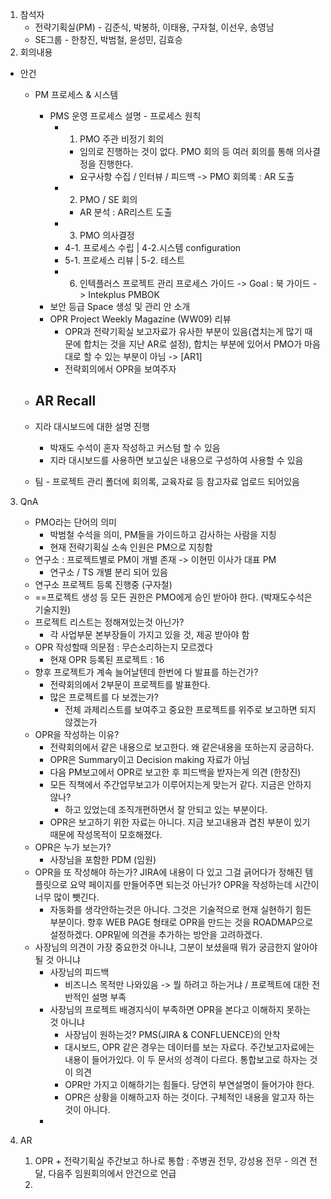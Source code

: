 1. 참석자
	- 전략기획실(PM) - 김준식, 박봉하, 이태용, 구자철, 이선우, 송영남
	- SE그룹 - 한창진, 박범철, 윤성민, 김효승
2. 회의내용
- 안건
	- PM 프로세스 & 시스템
		- PMS 운영 프로세스 설명 - 프로세스 원칙
			- 1. PMO 주관 비정기 회의
				- 임의로 진행하는 것이 없다. PMO 회의 등 여러 회의를 통해 의사결정을 진행한다.
				- 요구사항 수집 / 인터뷰 / 피드백 -> PMO 회의록 : AR 도출
			- 2. PMO / SE 회의
				- AR 분석 : AR리스트 도출
			- 3. PMO 의사결정
			- 4-1. 프로세스 수립 | 4-2.시스템 configuration
			- 5-1. 프로세스 리뷰 | 5-2. 테스트
			- 6. 인텍플러스 프로젝트 관리 프로세스 가이드 -> Goal : 북 가이드 -> Intekplus PMBOK
		- 보안 등급 Space 생성 및 관리 안 소개
		- OPR Project Weekly Magazine (WW09) 리뷰
			- OPR과 전략기획실 보고자료가 유사한 부분이 있음(겹치는게 많기 때문에 합치는 것을 지난 AR로 설정), 합치는 부분에 있어서 PMO가 마음대로 할 수 있는 부분이 아님 -> [AR1]
			- 전략회의에서 OPR을 보여주자
	- AR Recall
		- 

	- 지라 대시보드에 대한 설명 진행
		- 박재도 수석이 혼자 작성하고 커스텀 할 수 있음
		- 지라 대시보드를 사용하면 보고싶은 내용으로 구성하여 사용할 수 있음
	- 팀 - 프로젝트 관리 폴더에 회의록, 교육자료 등 참고자료 업로드 되어있음
3. QnA
	- PMO라는 단어의 의미
		- 박범철 수석을 의미, PM들을 가이드하고 감사하는 사람을 지칭
		- 현재 전략기획실 소속 인원은 PM으로 지칭함
	- 연구소 : 프로젝트별로 PM이 개별 존재 -> 이현민 이사가 대표 PM
		- 연구소 / TS 개별 분리 되어 있음
	- 연구소 프로젝트 등록 진행중 (구자철)
	- ==프로젝트 생성 등 모든 권한은 PMO에게 승인 받아야 한다. (박재도수석은 기술지원)
	- 프로젝트 리스트는 정해져있는것 아닌가?
		- 각 사업부문 본부장들이 가지고 있을 것, 제공 받아야 함
	- OPR 작성할때 의문점 : 무슨소리하는지 모르겠다
		- 현재 OPR 등록된 프로젝트 : 16
	- 향후 프로젝트가 계속 늘어날텐데 한번에 다 발표를 하는건가?
		- 전략회의에서 2부문이 프로젝트를 발표한다.
		- 많은 프로젝트를 다 보겠는가?
			- 전체 과제리스트를 보여주고 중요한 프로젝트를 위주로 보고하면 되지 않겠는가
	- OPR을 작성하는 이유?
		- 전략회의에서 같은 내용으로 보고한다. 왜 같은내용을 또하는지 궁금하다.
		- OPR은 Summary이고 Decision making 자료가 아님
		- 다음 PM보고에서 OPR로 보고한 후 피드백을 받자는게 의견 (한창진)
		- 모든 직책에서 주간업무보고가 이루어지는게 맞는거 같다. 지금은 안하지 않나?
			- 하고 있었는데 조직개편하면서 잘 안되고 있는 부분이다.
		- OPR은 보고하기 위한 자료는 아니다. 지금 보고내용과 겹친 부분이 있기 때문에 작성목적이 모호해졌다.
	- OPR은 누가 보는가?
		- 사장님을 포함한 PDM (임원)
	- OPR을 또 작성해야 하는가? JIRA에 내용이 다 있고 그걸 긁어다가 정해진 템플릿으로 요약 페이지를 만들어주면 되는것 아닌가? OPR을 작성하는데 시간이 너무 많이 뺏긴다.
		- 자동화를 생각안하는것은 아니다. 그것은 기술적으로 현재 실현하기 힘든 부분이다. 향후 WEB PAGE 형태로 OPR을 만드는 것을 ROADMAP으로 설정하겠다. OPR밑에 의견을 추가하는 방안을 고려하겠다.
	- 사장님의 의견이 가장 중요한것 아니냐, 그분이 보셨을때 뭐가 궁금한지 알아야 될 것 아니냐
		- 사장님의 피드백
			- 비즈니스 목적만 나와있음 -> 뭘 하려고 하는거냐 / 프로젝트에 대한 전반적인 설명 부족
		- 사장님의 프로젝트 배경지식이 부족하면 OPR을 본다고 이해하지 못하는 것 아니냐
			- 사장님이 원하는것? PMS(JIRA & CONFLUENCE)의 안착
			- 대시보드, OPR 같은 경우는 데이터를 보는 자료다. 주간보고자료에는 내용이 들어가있다. 이 두 문서의 성격이 다르다. 통합보고로 하자는 것이 의견
			- OPR만 가지고 이해하기는 힘들다. 당연히 부연설명이 들어가야 한다.
			- OPR은 상황을 이해하고자 하는 것이다. 구체적인 내용을 알고자 하는것이 아니다.
		- 

4. AR
	1. OPR + 전략기획실 주간보고 하나로 통합 : 주병권 전무, 강성용 전무 - 의견 전달, 다음주 임원회의에서 안건으로 언급
	2. 